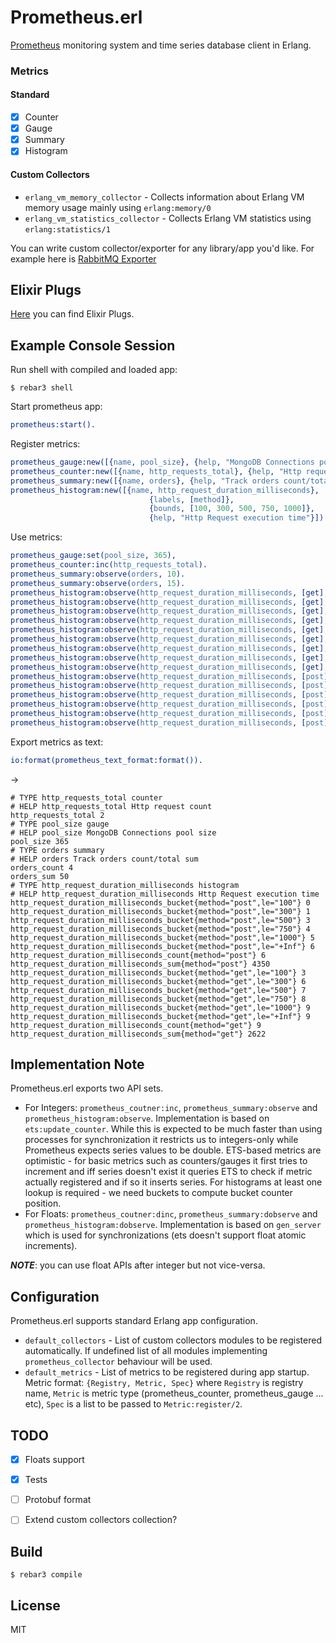 # Prometheus.erl

[Prometheus](https://prometheus.io) monitoring system and time series database client in Erlang.

### Metrics
#### Standard
 - [x] Counter
 - [x] Gauge
 - [x] Summary
 - [x] Histogram

#### Custom Collectors
  - `erlang_vm_memory_collector` - Collects information about Erlang VM memory usage mainly using `erlang:memory/0`
  - `erlang_vm_statistics_collector` - Collects Erlang VM statistics using `erlang:statistics/1`

You can write custom collector/exporter for any library/app you'd like. For example here is [RabbitMQ Exporter](https://github.com/deadtrickster/prometheus_rabbitmq_exporter)

Elixir Plugs
-----
[Here](https://github.com/deadtrickster/prometheus-plugs) you can find Elixir Plugs.

Example Console Session
-----
Run shell with compiled and loaded app:

    $ rebar3 shell

Start prometheus app:
``` erlang
prometheus:start().
```
Register metrics:
```erlang
prometheus_gauge:new([{name, pool_size}, {help, "MongoDB Connections pool size"}]),
prometheus_counter:new([{name, http_requests_total}, {help, "Http request count"}]).
prometheus_summary:new([{name, orders}, {help, "Track orders count/total sum"}]).
prometheus_histogram:new([{name, http_request_duration_milliseconds},
                               {labels, [method]},
                               {bounds, [100, 300, 500, 750, 1000]},
                               {help, "Http Request execution time"}]).
```
Use metrics:
```erlang
prometheus_gauge:set(pool_size, 365),
prometheus_counter:inc(http_requests_total).
prometheus_summary:observe(orders, 10).
prometheus_summary:observe(orders, 15).
prometheus_histogram:observe(http_request_duration_milliseconds, [get], 95).
prometheus_histogram:observe(http_request_duration_milliseconds, [get], 100).
prometheus_histogram:observe(http_request_duration_milliseconds, [get], 102).
prometheus_histogram:observe(http_request_duration_milliseconds, [get], 150).
prometheus_histogram:observe(http_request_duration_milliseconds, [get], 250).
prometheus_histogram:observe(http_request_duration_milliseconds, [get], 75).
prometheus_histogram:observe(http_request_duration_milliseconds, [get], 350).
prometheus_histogram:observe(http_request_duration_milliseconds, [get], 550).
prometheus_histogram:observe(http_request_duration_milliseconds, [get], 950).
prometheus_histogram:observe(http_request_duration_milliseconds, [post], 500),
prometheus_histogram:observe(http_request_duration_milliseconds, [post], 150).
prometheus_histogram:observe(http_request_duration_milliseconds, [post], 450).
prometheus_histogram:observe(http_request_duration_milliseconds, [post], 850).
prometheus_histogram:observe(http_request_duration_milliseconds, [post], 750).
prometheus_histogram:observe(http_request_duration_milliseconds, [post], 1650).
```

Export metrics as text:
```erlang
io:format(prometheus_text_format:format()).
```
->
```
# TYPE http_requests_total counter
# HELP http_requests_total Http request count
http_requests_total 2
# TYPE pool_size gauge
# HELP pool_size MongoDB Connections pool size
pool_size 365
# TYPE orders summary
# HELP orders Track orders count/total sum
orders_count 4
orders_sum 50
# TYPE http_request_duration_milliseconds histogram
# HELP http_request_duration_milliseconds Http Request execution time
http_request_duration_milliseconds_bucket{method="post",le="100"} 0
http_request_duration_milliseconds_bucket{method="post",le="300"} 1
http_request_duration_milliseconds_bucket{method="post",le="500"} 3
http_request_duration_milliseconds_bucket{method="post",le="750"} 4
http_request_duration_milliseconds_bucket{method="post",le="1000"} 5
http_request_duration_milliseconds_bucket{method="post",le="+Inf"} 6
http_request_duration_milliseconds_count{method="post"} 6
http_request_duration_milliseconds_sum{method="post"} 4350
http_request_duration_milliseconds_bucket{method="get",le="100"} 3
http_request_duration_milliseconds_bucket{method="get",le="300"} 6
http_request_duration_milliseconds_bucket{method="get",le="500"} 7
http_request_duration_milliseconds_bucket{method="get",le="750"} 8
http_request_duration_milliseconds_bucket{method="get",le="1000"} 9
http_request_duration_milliseconds_bucket{method="get",le="+Inf"} 9
http_request_duration_milliseconds_count{method="get"} 9
http_request_duration_milliseconds_sum{method="get"} 2622

```

Implementation Note
-----
Prometheus.erl exports two API sets. 
 - For Integers: `prometheus_coutner:inc`, `prometheus_summary:observe` and `prometheus_histogram:observe`. Implementation is based on `ets:update_counter`. While this is expected to be much faster than using processes for synchronization it restricts us to integers-only while Prometheus expects series values to be double.
ETS-based metrics are optimistic - for basic metrics such as counters/gauges it first tries to increment and iff series doesn't exist it queries ETS to check if metric actually registered and if so it inserts series. For histograms at least one lookup is required - we need buckets to compute bucket counter position.
 - For Floats: `prometheus_coutner:dinc`, `prometheus_summary:dobserve` and `prometheus_histogram:dobserve`. Implementation is based on `gen_server` which is used for synchronizations (ets doesn't support float atomic increments).
 
***NOTE***: you can use float APIs after integer but not vice-versa. 

Configuration
-----
Prometheus.erl supports standard Erlang app configuration.
  - `default_collectors` - List of custom collectors modules to be registered automatically. If undefined list of all modules implementing `prometheus_collector` behaviour will be used.
  - `default_metrics` - List of metrics to be registered during app startup. Metric format: `{Registry, Metric, Spec}` where `Registry` is registry name, `Metric` is metric type (prometheus_counter, prometheus_gauge ... etc), `Spec` is a list to be passed to `Metric:register/2`.


TODO
-----
 - [x] Floats support
 - [x] Tests
 - [ ] Protobuf format
 - [ ] Extend custom collectors collection?


Build
-----

    $ rebar3 compile

License
-----

MIT
